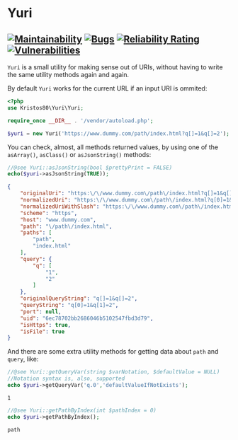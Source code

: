 # Yuri
[![Maintainability](https://api.codeclimate.com/v1/badges/b2128d5ffa59e0d5265a/maintainability)](https://codeclimate.com/github/kristos80/yuri/maintainability)
[![Bugs](https://sonarcloud.io/api/project_badges/measure?project=kristos80_yuri&metric=bugs)](https://sonarcloud.io/dashboard?id=kristos80_yuri)
[![Reliability Rating](https://sonarcloud.io/api/project_badges/measure?project=kristos80_yuri&metric=reliability_rating)](https://sonarcloud.io/dashboard?id=kristos80_yuri)
[![Vulnerabilities](https://sonarcloud.io/api/project_badges/measure?project=kristos80_yuri&metric=vulnerabilities)](https://sonarcloud.io/dashboard?id=kristos80_yuri)
--
`Yuri` is a small utility for making sense out of URIs, without having to write the same utility methods again and again.

By default `Yuri` works for the current URL if an input URI is ommited:
```PHP
<?php
use Kristos80\Yuri\Yuri;

require_once __DIR__ . '/vendor/autoload.php';

$yuri = new Yuri('https://www.dummy.com/path/index.html?q[]=1&q[]=2');
```
You can check, almost, all methods returned values, by using one of the `asArray()`, `asClass()` or `asJsonString()` methods:

```PHP
//@see Yuri::asJsonString(bool $prettyPrint = FALSE)
echo($yuri->asJsonString(TRUE)); 
```
```JSON
{
    "originalUri": "https:\/\/www.dummy.com\/path\/index.html?q[]=1&q[]=2",
    "normalizedUri": "https:\/\/www.dummy.com\/path\/index.html?q[0]=1&q[1]=2",
    "normalizedUriWithSlash": "https:\/\/www.dummy.com\/path\/index.html?q[0]=1&q[1]=2",
    "scheme": "https",
    "host": "www.dummy.com",
    "path": "\/path\/index.html",
    "paths": [
        "path",
        "index.html"
    ],
    "query": {
        "q": [
            "1",
            "2"
        ]
    },
    "originalQueryString": "q[]=1&q[]=2",
    "queryString": "q[0]=1&q[1]=2",
    "port": null,
    "uid": "6ec78702bb2686046b5102547fbd3d79",
    "isHttps": true,
    "isFile": true
}
```
And there are some extra utility methods for getting data about `path` and `query`, like:
```PHP
//@see Yuri::getQueryVar(string $varNotation, $defaultValue = NULL)
//Notation syntax is, also, supported
echo $yuri->getQueryVar('q.0','defaultValueIfNotExists'); 
```
```
1
```
```PHP
//@see Yuri::getPathByIndex(int $pathIndex = 0)
echo $yuri->getPathByIndex();
```
```
path
```
